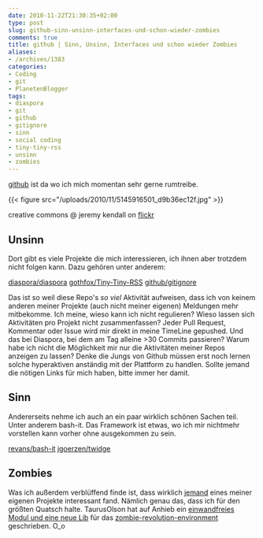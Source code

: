```yaml
---
date: 2010-11-22T21:30:35+02:00
type: post
slug: github-sinn-unsinn-interfaces-und-schon-wieder-zombies
comments: true
title: github | Sinn, Unsinn, Interfaces und schon wieder Zombies
aliases:
- /archives/1383
categories:
- Coding
- git
- PlanetenBlogger
tags:
- diaspora
- git
- github
- gitignore
- sinn
- social coding
- tiny-tiny-rss
- unsinn
- zombies
---
```


[github](http://github.com/noqqe) ist da wo ich mich momentan sehr gerne rumtreibe.

{{< figure src="/uploads/2010/11/5145916501_d9b36ec12f.jpg" >}}

creative commons @ jeremy kendall on [flickr](http://www.flickr.com/photos/jeremykendall/5145916501/sizes/m/in/photostream/)


## Unsinn


Dort gibt es viele Projekte die mich interessieren, ich ihnen aber  trotzdem nicht folgen kann. Dazu gehören unter anderem:

[diaspora/diaspora](https://github.com/diaspora/diaspora)
[gothfox/Tiny-Tiny-RSS](http://github.com/gothfox/Tiny-Tiny-RSS)
[github/gitignore](http://github.com/github/gitignore)

Das ist so weil diese Repo's _so viel_ Aktivität aufweisen, dass ich von keinem anderen meiner Projekte (auch nicht meiner eigenen) Meldungen mehr mitbekomme. Ich meine, wieso kann ich nicht regulieren? Wieso lassen sich Aktivitäten pro Projekt nicht zusammenfassen? Jeder Pull Request, Kommentar oder Issue wird mir direkt in meine TimeLine gepushed. Und das bei Diaspora, bei dem am Tag alleine >30 Commits passieren? Warum habe ich nicht die Möglichkeit mir nur die Aktivitäten meiner Repos anzeigen zu lassen? Denke die Jungs von Github müssen erst noch lernen solche hyperaktiven anständig mit der Plattform zu handlen. Sollte jemand die nötigen Links für mich haben, bitte immer her damit.


## Sinn


Andererseits nehme ich auch an ein paar wirklich schönen Sachen teil. Unter anderem bash-it. Das Framework ist etwas, wo ich mir nichtmehr vorstellen kann vorher ohne ausgekommen zu sein.

[revans/bash-it](http://github.com/revans/bash-it)
[jgoerzen/twidge](http://github.com/jgoerzen/twidge)


## Zombies


Was ich außerdem verblüffend finde ist, dass wirklich [jemand](https://github.com/TaurusOlson) eines meiner eigenen Projekte interessant fand. Nämlich genau das, dass ich für den größten Quatsch halte. TaurusOlson hat auf Anhieb ein [einwandfreies Modul und eine neue Lib](https://github.com/noqqe/zombie-revolution-environment/commit/4719bebc6112449e114a7fff88b3fc0dbf5c6508) für das [zombie-revolution-environment](http://github.com/noqqe/zombie-revolution-environment) geschrieben. O_o
